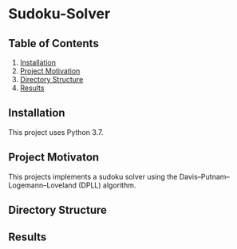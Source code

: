 # Sudoku-Solver

## Table of Contents

1. [Installation](#installation)
2. [Project Motivation](#motivation)
3. [Directory Structure](#directoryStructure)
4. [Results](#results)

## Installation <a name="installation"></a>

This project uses Python 3.7.

## Project Motivaton <a name="motivation"></a>

This projects implements a sudoku solver using the Davis–Putnam–Logemann–Loveland (DPLL) algorithm.

## Directory Structure <a name="directoryStructure"></a>

## Results <a name="results"></a>
